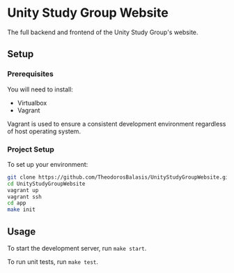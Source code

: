# Unity Study Group Website

The full backend and frontend of the Unity Study Group's website.

## Setup

### Prerequisites

You will need to install:
* Virtualbox
* Vagrant

Vagrant is used to ensure a consistent development environment regardless of host operating system.

### Project Setup

To set up your environment:

```sh
git clone https://github.com/TheodorosBalasis/UnityStudyGroupWebsite.git
cd UnityStudyGroupWebsite
vagrant up
vagrant ssh
cd app
make init
```

## Usage

To start the development server, run `make start`.

To run unit tests, run `make test`.
